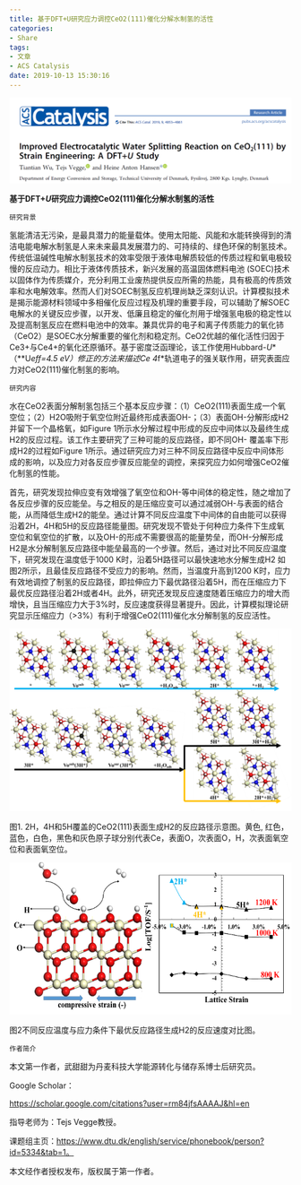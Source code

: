 ```yaml
---
title: 基于DFT+U研究应力调控CeO2(111)催化分解水制氢的活性
categories: 
- Share
tags: 
- 文章
- ACS Catalysis
date: 2019-10-13 15:30:16
---
```




![](share03/s031.png)

**基于DFT+*U*研究应力调控CeO2(111)催化分解水制氢的活性**

`研究背景`

氢能清洁无污染，是最具潜力的能量载体。使用太阳能、风能和水能转换得到的清洁电能电解水制氢是人来未来最具发展潜力的、可持续的、绿色环保的制氢技术。传统低温碱性电解水制氢技术的效率受限于液体电解质较低的传质过程和氧电极较慢的反应动力。相比于液体传质技术，新兴发展的高温固体燃料电池 (SOEC)技术以固体作为传质媒介，充分利用工业废热提供反应所需的热能，具有极高的传质效率和水电解效率。然而人们对SOEC制氢反应机理尚缺乏深刻认识。计算模拟技术是揭示能源材料领域中多相催化反应过程及机理的重要手段，可以辅助了解SOEC电解水的关键反应步骤，以开发、低廉且稳定的催化剂用于增强氢电极的稳定性以及提高制氢反应在燃料电池中的效率。兼具优异的电子和离子传质能力的氧化铈（CeO2）是SOEC水分解重要的催化剂和稳定剂。CeO2优越的催化活性归因于Ce3+与Ce4+的氧化还原循环。基于密度泛函理论，该工作使用Hubbard-*U**（**U*eff=4.5 eV）修正的方法来描述Ce 4*f*轨道电子的强关联作用，研究表面应力对CeO2(111)催化制氢的影响。

 

`研究内容`

水在CeO2表面分解制氢包括三个基本反应步骤：（1）CeO2(111)表面生成一个氧空位；（2）H2O吸附于氧空位附近最终形成表面OH-；（3）表面OH-分解形成H2并留下一个晶格氧，如Figure 1所示水分解过程中形成的反应中间体以及最终生成H2的反应过程。该工作主要研究了三种可能的反应路径，即不同OH- 覆盖率下形成H2的过程如Figure 1所示。通过研究应力对三种不同反应路径中反应中间体形成的影响，以及应力对各反应步骤反应能垒的调控，来探究应力如何增强CeO2催化制氢的性能。

 

首先，研究发现拉伸应变有效增强了氧空位和OH-等中间体的稳定性，随之增加了各反应步骤的反应能垒。与之相反的是压缩应变可以通过减弱OH-与表面的结合能，从而降低生成H2的能垒。通过计算不同反应温度下中间体的自由能可以获得沿着2H，4H和5H的反应路径能量图。研究发现不管处于何种应力条件下生成氧空位和氧空位的扩散，以及OH-的形成不需要很高的能量势垒，而OH-分解形成H2是水分解制氢反应路径中能垒最高的一个步骤。然后，通过对比不同反应温度下，研究发现在温度低于1000 K时，沿着5H路径可以最快速地水分解生成H2 如图2所示，且最佳反应路径不受应力的影响。然而，当温度升高到1200 K时，应力有效地调控了制氢的反应路径，即拉伸应力下最优路径沿着5H，而在压缩应力下最优反应路径沿着2H或者4H。此外，研究还发现反应速度随着压缩应力的增大而增快，且当压缩应力大于3%时，反应速度获得显著提升。因此，计算模拟理论研究显示压缩应力（>3%）有利于增强CeO2(111)催化水分解制氢的反应活性。

![](share03/s032.png)

图1. 2H，4H和5H覆盖的CeO2(111)表面生成H2的反应路径示意图。黄色, 红色，蓝色，白色，黑色和灰色原子球分别代表Ce，表面O，次表面O，H，次表面氧空位和表面氧空位。

 

![](share03/s033.png)

图2不同反应温度与应力条件下最优反应路径生成H2的反应速度对比图。



`作者简介`

本文第一作者，武甜甜为丹麦科技大学能源转化与储存系博士后研究员。

Google Scholar： 

https://scholar.google.com/citations?user=rm84jfsAAAAJ&hl=en

指导老师为：Tejs Vegge教授。

课题组主页：https://www.dtu.dk/english/service/phonebook/person?id=5334&tab=1。

本文经作者授权发布，版权属于第一作者。
